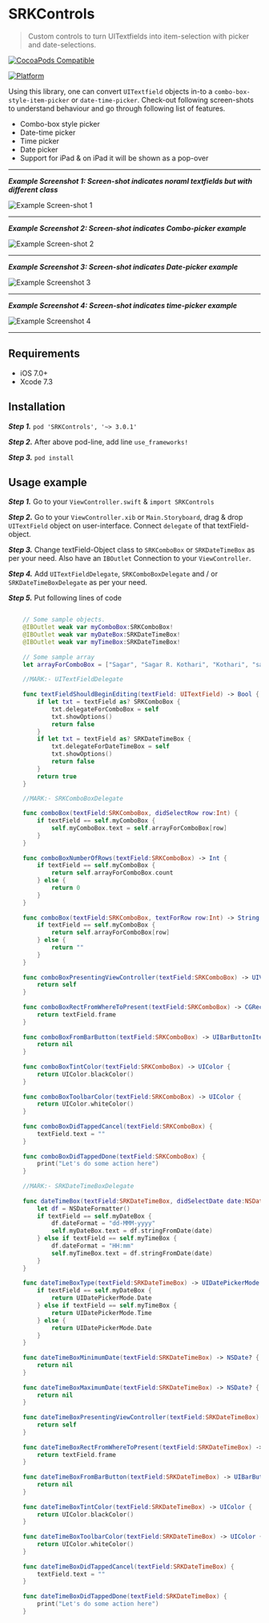 # SRKControls

> Custom controls to turn UITextfields into item-selection with picker and date-selections.

[![CocoaPods Compatible](https://img.shields.io/cocoapods/v/EZSwiftExtensions.svg)](https://img.shields.io/cocoapods/v/LFAlertController.svg)  

[![Platform](https://img.shields.io/cocoapods/p/LFAlertController.svg?style=flat)](http://cocoapods.org/pods/LFAlertController)

Using this library, one can convert `UITextfield` objects in-to a `combo-box-style-item-picker` or `date-time-picker`.
Check-out following screen-shots to understand behaviour and go through following list of features.

* Combo-box style picker
* Date-time picker
* Time picker
* Date picker
* Support for iPad & on iPad it will be shown as a pop-over

---

***Example Screenshot 1: Screen-shot indicates noraml textfields but with different class***

![Example Screen-shot 1](https://github.com/sag333ar/SRKControls/blob/master/ScreenShots/SRKControls%20with%20normal%20appearance.png?raw=true)

---

***Example Screenshot 2: Screen-shot indicates Combo-picker example***

![Example Screen-shot 2](https://github.com/sag333ar/SRKControls/blob/master/ScreenShots/SRKControls%20-%20SRKComboBox.png?raw=true)

---

***Example Screenshot 3: Screen-shot indicates Date-picker example***

![Example Screenshot 3](https://github.com/sag333ar/SRKControls/blob/master/ScreenShots/SRKControls%20-%20SRKDateTimeBox%20-%20Date%20Picker.png?raw=true)

---

***Example Screenshot 4: Screen-shot indicates time-picker example***

![Example Screenshot 4](https://github.com/sag333ar/SRKControls/blob/master/ScreenShots/SRKControls%20-%20SRKDateTimeBox%20-%20Time%20Picker.png?raw=true)

---

## Requirements

- iOS 7.0+
- Xcode 7.3

## Installation

***Step 1.*** `pod 'SRKControls', '~> 3.0.1'`

***Step 2.*** After above pod-line, add line `use_frameworks!`

***Step 3.*** `pod install`

## Usage example

***Step 1.*** Go to your `ViewController.swift` & `import SRKControls`

***Step 2.*** Go to your `ViewController.xib` or `Main.Storyboard`, drag & drop `UITextField` object on user-interface. Connect `delegate` of that textField-object.

***Step 3.*** Change textField-Object class to `SRKComboBox` or `SRKDateTimeBox` as per your need. Also have an `IBOutlet` Connection to your `ViewController`.

***Step 4.*** Add `UITextFieldDelegate`, `SRKComboBoxDelegate` and / or `SRKDateTimeBoxDelegate` as per your need.

***Step 5.*** Put following lines of code


```Swift

	// Some sample objects.
	@IBOutlet weak var myComboBox:SRKComboBox!
	@IBOutlet weak var myDateBox:SRKDateTimeBox!
	@IBOutlet weak var myTimeBox:SRKDateTimeBox!
	
	// Some sample array
	let arrayForComboBox = ["Sagar", "Sagar R. Kothari", "Kothari", "sag333ar", "sag333ar.github.io", "samurai", "jack", "cartoon", "network"]
	
	//MARK:- UITextFieldDelegate
	
	func textFieldShouldBeginEditing(textField: UITextField) -> Bool {
		if let txt = textField as? SRKComboBox {
			txt.delegateForComboBox = self
			txt.showOptions()
			return false
		}
		if let txt = textField as? SRKDateTimeBox {
			txt.delegateForDateTimeBox = self
			txt.showOptions()
			return false
		}
		return true
	}

	//MARK:- SRKComboBoxDelegate
	
	func comboBox(textField:SRKComboBox, didSelectRow row:Int) {
		if textField == self.myComboBox {
			self.myComboBox.text = self.arrayForComboBox[row]
		}
	}
	
	func comboBoxNumberOfRows(textField:SRKComboBox) -> Int {
		if textField == self.myComboBox {
			return self.arrayForComboBox.count
		} else {
			return 0
		}
	}
	
	func comboBox(textField:SRKComboBox, textForRow row:Int) -> String {
		if textField == self.myComboBox {
			return self.arrayForComboBox[row]
		} else {
			return ""
		}
	}
	
	func comboBoxPresentingViewController(textField:SRKComboBox) -> UIViewController {
		return self
	}
	
	func comboBoxRectFromWhereToPresent(textField:SRKComboBox) -> CGRect {
		return textField.frame
	}
	
	func comboBoxFromBarButton(textField:SRKComboBox) -> UIBarButtonItem? {
		return nil
	}
	
	func comboBoxTintColor(textField:SRKComboBox) -> UIColor {
		return UIColor.blackColor()
	}
	
	func comboBoxToolbarColor(textField:SRKComboBox) -> UIColor {
		return UIColor.whiteColor()
	}
	
	func comboBoxDidTappedCancel(textField:SRKComboBox) {
		textField.text = ""
	}
	
	func comboBoxDidTappedDone(textField:SRKComboBox) {
		print("Let's do some action here")
	}
	
	//MARK:- SRKDateTimeBoxDelegate
	
	func dateTimeBox(textField:SRKDateTimeBox, didSelectDate date:NSDate) {
		let df = NSDateFormatter()
		if textField == self.myDateBox {
			df.dateFormat = "dd-MMM-yyyy"
			self.myDateBox.text = df.stringFromDate(date)
		} else if textField == self.myTimeBox {
			df.dateFormat = "HH:mm"
			self.myTimeBox.text = df.stringFromDate(date)
		}
	}
	
	func dateTimeBoxType(textField:SRKDateTimeBox) -> UIDatePickerMode {
		if textField == self.myDateBox {
			return UIDatePickerMode.Date
		} else if textField == self.myTimeBox {
			return UIDatePickerMode.Time
		} else {
			return UIDatePickerMode.Date
		}
	}
	
	func dateTimeBoxMinimumDate(textField:SRKDateTimeBox) -> NSDate? {
		return nil
	}
	
	func dateTimeBoxMaximumDate(textField:SRKDateTimeBox) -> NSDate? {
		return nil
	}
	
	func dateTimeBoxPresentingViewController(textField:SRKDateTimeBox) -> UIViewController {
		return self
	}
	
	func dateTimeBoxRectFromWhereToPresent(textField:SRKDateTimeBox) -> CGRect {
		return textField.frame
	}
	
	func dateTimeBoxFromBarButton(textField:SRKDateTimeBox) -> UIBarButtonItem? {
		return nil
	}
	
	func dateTimeBoxTintColor(textField:SRKDateTimeBox) -> UIColor {
		return UIColor.blackColor()
	}
	
	func dateTimeBoxToolbarColor(textField:SRKDateTimeBox) -> UIColor {
		return UIColor.whiteColor()
	}
	
	func dateTimeBoxDidTappedCancel(textField:SRKDateTimeBox) {
		textField.text = ""
	}
	
	func dateTimeBoxDidTappedDone(textField:SRKDateTimeBox) {
		print("Let's do some action here")
	}
```
